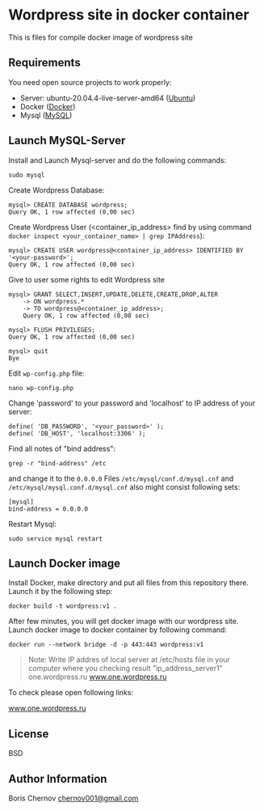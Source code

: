 # Wordpress site in docker container
This is files for compile docker image of wordpress site 

Requirements
-------------

You need open source projects to work properly:

- Server: ubuntu-20.04.4-live-server-amd64 ([Ubuntu])
- Docker ([Docker])
- Mysql ([MySQL])

Launch MySQL-Server
--------------------

Install and Launch Mysql-server and do the following commands:
```
sudo mysql
```
Create Wordpress Database:
```
mysql> CREATE DATABASE wordpress;
Query OK, 1 row affected (0,00 sec)
```
Create Wordpress User (<container_ip_address> find by using command `docker inspect <your_container_name> | grep IPAddress`):
```
mysql> CREATE USER wordpress@<container_ip_address> IDENTIFIED BY '<your-password>';
Query OK, 1 row affected (0,00 sec)
```

Give to user some rights to edit Wordpress site 
```
mysql> GRANT SELECT,INSERT,UPDATE,DELETE,CREATE,DROP,ALTER
    -> ON wordpress.*
    -> TO wordpress@<container_ip_address>;
    Query OK, 1 row affected (0,00 sec)
   
mysql> FLUSH PRIVILEGES;
Query OK, 1 row affected (0,00 sec)

mysql> quit
Bye
```

Edit `wp-config.php` file: 
```
nano wp-config.php
```

Change 'password' to your password and 'localhost' to IP address of your server:

```
define( 'DB_PASSWORD', '<your_password>' );
define( 'DB_HOST', 'localhost:3306' );
```
Find all notes of "bind address":
```
grep -r "bind-address" /etc
```
and change it to the `0.0.0.0`
Files `/etc/mysql/conf.d/mysql.cnf` and `/etc/mysql/mysql.conf.d/mysql.cnf` also might consist following sets:
```
[mysql]
bind-address = 0.0.0.0
```
Restart Mysql:
```
sudo service mysql restart
```
Launch Docker image
-------------------
Install Docker, make directory and put all files from this repository there.
Launch it by the following step:

```
docker build -t wordpress:v1 .
```

After few minutes, you will get docker image with our wordpress site.
Launch docker image to docker container by following command:

```
docker run --network bridge -d -p 443:443 wordpress:v1
```


> Note: Write IP addres of local server at /etc/hosts file in your computer where you checking result
> "ip_address_server1" one.wordpress.ru www.one.wordpress.ru


To check please open following links:

www.one.wordpress.ru

License
--------

BSD

[Ubuntu]: <https://ubuntu.com>
[site1]: <https://one.wordpress.ru>
[Docker]: <https://docs.docker.com>
[MySQL]: <https://dev.mysql.com/doc/>

Author Information
-------------------

Boris Chernov <chernov001@gmail.com>
